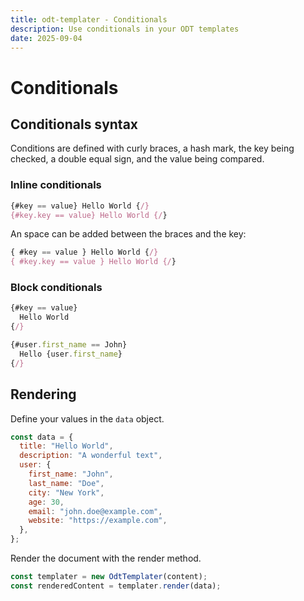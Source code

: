 ```yaml
---
title: odt-templater - Conditionals
description: Use conditionals in your ODT templates
date: 2025-09-04
---
```


# Conditionals

## Conditionals syntax

Conditions are defined with curly braces, a hash mark, the key being checked, a double equal sign, and the value being compared.

### Inline conditionals

```js
{#key == value} Hello World {/}
{#key.key == value} Hello World {/}
```

An space can be added between the braces and the key:

```js
{ #key == value } Hello World {/}
{ #key.key == value } Hello World {/}
```

### Block conditionals

```js
{#key == value}
  Hello World
{/}
```

```js
{#user.first_name == John}
  Hello {user.first_name}
{/}
```

## Rendering

Define your values in the `data` object.

```js
const data = {
  title: "Hello World",
  description: "A wonderful text",
  user: {
    first_name: "John",
    last_name: "Doe",
    city: "New York",
    age: 30,
    email: "john.doe@example.com",
    website: "https://example.com",
  },
};
```

Render the document with the render method.

```js
const templater = new OdtTemplater(content);
const renderedContent = templater.render(data);
```
